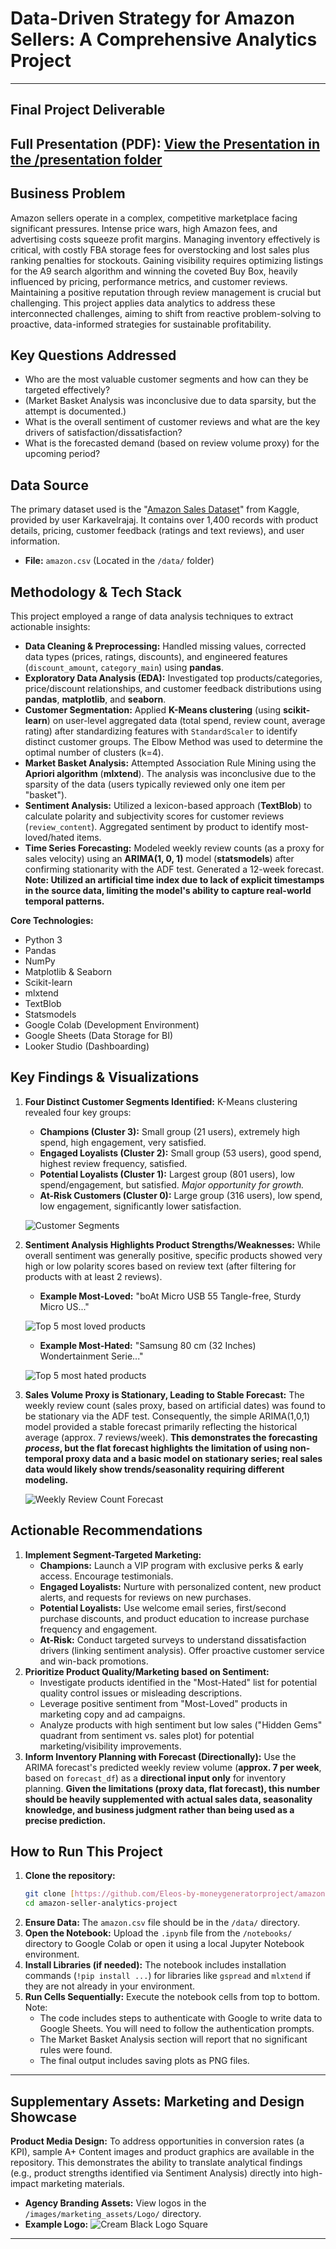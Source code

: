 # Data-Driven Strategy for Amazon Sellers: A Comprehensive Analytics Project

---
## Final Project Deliverable
**Full Presentation (PDF):** [View the Presentation in the /presentation folder](presentation/Amazon_Seller_Strategy_Presentation.pdf) 
---

## Business Problem

Amazon sellers operate in a complex, competitive marketplace facing significant pressures. Intense price wars, high Amazon fees, and advertising costs squeeze profit margins. Managing inventory effectively is critical, with costly FBA storage fees for overstocking and lost sales plus ranking penalties for stockouts. Gaining visibility requires optimizing listings for the A9 search algorithm and winning the coveted Buy Box, heavily influenced by pricing, performance metrics, and customer reviews. Maintaining a positive reputation through review management is crucial but challenging. This project applies data analytics to address these interconnected challenges, aiming to shift from reactive problem-solving to proactive, data-informed strategies for sustainable profitability.

## Key Questions Addressed

* Who are the most valuable customer segments and how can they be targeted effectively?
* (Market Basket Analysis was inconclusive due to data sparsity, but the attempt is documented.)
* What is the overall sentiment of customer reviews and what are the key drivers of satisfaction/dissatisfaction?
* What is the forecasted demand (based on review volume proxy) for the upcoming period?

## Data Source

The primary dataset used is the "[Amazon Sales Dataset](https://www.kaggle.com/datasets/karkavelrajaj/amazon-sales-dataset)" from Kaggle, provided by user Karkavelrajaj. It contains over 1,400 records with product details, pricing, customer feedback (ratings and text reviews), and user information.

* **File:** `amazon.csv` (Located in the `/data/` folder)

## Methodology & Tech Stack

This project employed a range of data analysis techniques to extract actionable insights:

* **Data Cleaning & Preprocessing:** Handled missing values, corrected data types (prices, ratings, discounts), and engineered features (`discount_amount`, `category_main`) using **pandas**.
* **Exploratory Data Analysis (EDA):** Investigated top products/categories, price/discount relationships, and customer feedback distributions using **pandas**, **matplotlib**, and **seaborn**.
* **Customer Segmentation:** Applied **K-Means clustering** (using **scikit-learn**) on user-level aggregated data (total spend, review count, average rating) after standardizing features with `StandardScaler` to identify distinct customer groups. The Elbow Method was used to determine the optimal number of clusters (k=4).
* **Market Basket Analysis:** Attempted Association Rule Mining using the **Apriori algorithm** (**mlxtend**). The analysis was inconclusive due to the sparsity of the data (users typically reviewed only one item per "basket").
* **Sentiment Analysis:** Utilized a lexicon-based approach (**TextBlob**) to calculate polarity and subjectivity scores for customer reviews (`review_content`). Aggregated sentiment by product to identify most-loved/hated items.
* **Time Series Forecasting:** Modeled weekly review counts (as a proxy for sales velocity) using an **ARIMA(1, 0, 1)** model (**statsmodels**) after confirming stationarity with the ADF test. Generated a 12-week forecast. **Note: Utilized an artificial time index due to lack of explicit timestamps in the source data, limiting the model's ability to capture real-world temporal patterns.**

**Core Technologies:**
* Python 3
* Pandas
* NumPy
* Matplotlib & Seaborn
* Scikit-learn
* mlxtend
* TextBlob
* Statsmodels
* Google Colab (Development Environment)
* Google Sheets (Data Storage for BI)
* Looker Studio (Dashboarding)

## Key Findings & Visualizations

1.  **Four Distinct Customer Segments Identified:** K-Means clustering revealed four key groups:
    * **Champions (Cluster 3):** Small group (21 users), extremely high spend, high engagement, very satisfied.
    * **Engaged Loyalists (Cluster 2):** Small group (53 users), good spend, highest review frequency, satisfied.
    * **Potential Loyalists (Cluster 1):** Largest group (801 users), low spend/engagement, but satisfied. *Major opportunity for growth.*
    * **At-Risk Customers (Cluster 0):** Large group (316 users), low spend, low engagement, significantly lower satisfaction.

    ![Customer Segments](images/analysis_plots/Customer%20Segments.png)

2.  **Sentiment Analysis Highlights Product Strengths/Weaknesses:** While overall sentiment was generally positive, specific products showed very high or low polarity scores based on review text (after filtering for products with at least 2 reviews).
    * **Example Most-Loved:** "boAt Micro USB 55 Tangle-free, Sturdy Micro US..."

    ![Top 5 most loved products](images/analysis_plots/Top%205%20most%20loved%20products%20(Avg.%20Polarity%20min%205%20reviews).png)

    * **Example Most-Hated:** "Samsung 80 cm (32 Inches) Wondertainment Serie..."

    ![Top 5 most hated products](images/analysis_plots/Top%205%20most%20hated%20products%20(Avg.%20polarity%20min%205%20reviews).png)

3.  **Sales Volume Proxy is Stationary, Leading to Stable Forecast:** The weekly review count (sales proxy, based on artificial dates) was found to be stationary via the ADF test. Consequently, the simple ARIMA(1,0,1) model provided a stable forecast primarily reflecting the historical average (approx. 7 reviews/week). **This demonstrates the forecasting *process*, but the flat forecast highlights the limitation of using non-temporal proxy data and a basic model on stationary series; real sales data would likely show trends/seasonality requiring different modeling.**

    ![Weekly Review Count Forecast](images/analysis_plots/Weekly%20Review%20Count%20Forecast%20(ARIMA).png)

## Actionable Recommendations

1.  **Implement Segment-Targeted Marketing:**
    * **Champions:** Launch a VIP program with exclusive perks & early access. Encourage testimonials.
    * **Engaged Loyalists:** Nurture with personalized content, new product alerts, and requests for reviews on new purchases.
    * **Potential Loyalists:** Use welcome email series, first/second purchase discounts, and product education to increase purchase frequency and engagement.
    * **At-Risk:** Conduct targeted surveys to understand dissatisfaction drivers (linking sentiment analysis). Offer proactive customer service and win-back promotions.
2.  **Prioritize Product Quality/Marketing based on Sentiment:**
    * Investigate products identified in the "Most-Hated" list for potential quality control issues or misleading descriptions.
    * Leverage positive sentiment from "Most-Loved" products in marketing copy and ad campaigns.
    * Analyze products with high sentiment but low sales ("Hidden Gems" quadrant from sentiment vs. sales plot) for potential marketing/visibility improvements.
3.  **Inform Inventory Planning with Forecast (Directionally):** Use the ARIMA forecast's predicted weekly review volume (**approx. 7 per week**, based on `forecast_df`) as a **directional input only** for inventory planning. **Given the limitations (proxy data, flat forecast), this number should be heavily supplemented with actual sales data, seasonality knowledge, and business judgment rather than being used as a precise prediction.**

## How to Run This Project

1.  **Clone the repository:**
    ```bash
    git clone [https://github.com/Eleos-by-moneygeneratorproject/amazon-seller-analytics-project.git](https://github.com/Eleos-by-moneygeneratorproject/amazon-seller-analytics-project.git)
    cd amazon-seller-analytics-project
    ```
2.  **Ensure Data:** The `amazon.csv` file should be in the `/data/` directory.
3.  **Open the Notebook:** Upload the `.ipynb` file from the `/notebooks/` directory to Google Colab or open it using a local Jupyter Notebook environment.
4.  **Install Libraries (if needed):** The notebook includes installation commands (`!pip install ...`) for libraries like `gspread` and `mlxtend` if they are not already in your environment.
5.  **Run Cells Sequentially:** Execute the notebook cells from top to bottom. Note:
    * The code includes steps to authenticate with Google to write data to Google Sheets. You will need to follow the authentication prompts.
    * The Market Basket Analysis section will report that no significant rules were found.
    * The final output includes saving plots as PNG files.

---
## Supplementary Assets: Marketing and Design Showcase

**Product Media Design:** To address opportunities in conversion rates (a KPI), sample A+ Content images and product graphics are available in the repository. This demonstrates the ability to translate analytical findings (e.g., product strengths identified via Sentiment Analysis) directly into high-impact marketing materials.

* **Agency Branding Assets:** View logos in the `/images/marketing_assets/Logo/` directory.
* **Example Logo:** ![Cream Black Logo Square](images/marketing_assets/Logo/Logo%20With%20Background/Cream%20Black%20Logo%20Square.jpg)
---
